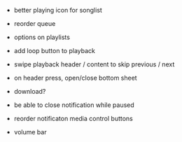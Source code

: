 - better playing icon for songlist
- reorder queue
- options on playlists
- add loop button to playback
- swipe playback header / content to skip previous / next

- on header press, open/close bottom sheet

- download?
- be able to close notification while paused
- reorder notificaton media control buttons
- volume bar
